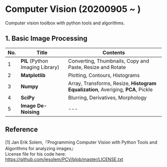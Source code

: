 # Computer Vision (20200905 ~ )  
Computer vision toolbox with python tools and algorithms.  

## 1. Basic Image Processing
|No.|Title|Contents|
|------|---|---|
|1|**PIL** (Python Imaging Library)|Converting, Thumbnails, Copy and Paste, Resize and Rotate|
|2|**Matplotlib**|Plotting, Contours, Histograms|
|3|**Numpy**|Array, Transforms, Resize, **Histogram Equalization**, Averiging, **PCA**, Pickle|
|4|**SciPy**|Blurring, Derivatives, Morphology|
|5|**Image De-Noising**|---|

## Reference
[1] Jan Erik Solem,『Programming Computer Vision with Python Tools and Algorithms for analyzing images』  
License file for his code here: https://github.com/jesolem/PCV/blob/master/LICENSE.txt
